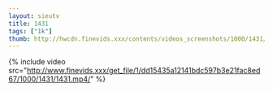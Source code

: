 ```yaml
--- 
layout: sieutv
title: 1431
tags: ["1k"]
thumb: http://hwcdn.finevids.xxx/contents/videos_screenshots/1000/1431/preview.mp4.jpg
---
```

{% include video src="http://www.finevids.xxx/get_file/1/dd15435a12141bdc597b3e21fac8ed67/1000/1431/1431.mp4/" %} 

